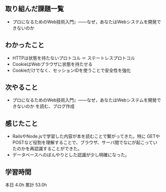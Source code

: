 ## 取り組んだ課題一覧
- プロになるためのWeb技術入門』――なぜ，あなたはWebシステムを開発できないのか
## わかったこと
- HTTPは状態を持たないプロトコル ＝ ステートレスプロトコル
- CookieはWebブラウザに状態を持たせる
- Cookieだけでなく、セッションIDを使うことで安全性を強化
## 次やること
- プロになるためのWeb技術入門』――なぜ，あなたはWebシステムを開発できないのか を読む、ブログ作成
## 感じたこと
- RailsやNode.jsで学習した内容が本を読むことで繋がってきた。特に GETやPOSTなど役割を理解することで、ブラウザ、サーバ間でなにが起こっていたのかを再認識することができた。
- データベースへのぼんやりとした認識が少し明確になった。
## 学習時間
本日 4.0h
累計 53.0h
